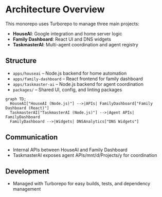 # Architecture Overview

This monorepo uses Turborepo to manage three main projects:

- **HouseAI**: Google integration and home server logic
- **Family Dashboard**: React UI and DNS widgets
- **TaskmasterAI**: Multi-agent coordination and agent registry

## Structure

- `apps/houseai` – Node.js backend for home automation
- `apps/family-dashboard` – React frontend for family dashboard
- `apps/taskmaster-ai` – Node.js backend for agent coordination
- `packages/` – Shared UI, config, and linting packages

```mermaid
graph TD;
  HouseAI["HouseAI (Node.js)"] -->|APIs| FamilyDashboard["Family Dashboard (React)"]
  TaskmasterAI["TaskmasterAI (Node.js)"] -->|Agent APIs| FamilyDashboard
  FamilyDashboard -->|Widgets| DNSAnalytics["DNS Widgets"]
```

## Communication

- Internal APIs between HouseAI and Family Dashboard
- TaskmasterAI exposes agent APIs/mnt/d/Projects/y  for coordination

## Development

- Managed with Turborepo for easy builds, tests, and dependency management